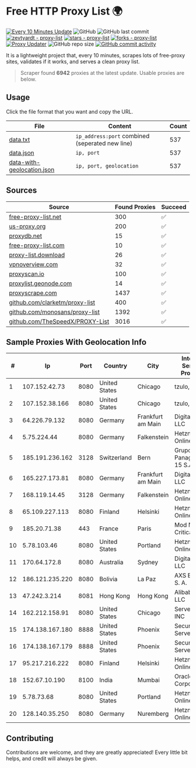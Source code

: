 
# Free HTTP Proxy List 🌍

[![Every 10 Minutes Update](https://github.com/mertguvencli/http-proxy-list/actions/workflows/main.yml/badge.svg?branch=main)](https://github.com/mertguvencli/http-proxy-list/actions/workflows/main.yml)
![GitHub](https://img.shields.io/github/license/mertguvencli/http-proxy-list)
![GitHub last commit](https://img.shields.io/github/last-commit/mertguvencli/http-proxy-list)
[![zevtyardt - proxy-list](https://img.shields.io/static/v1?label=zevtyardt&message=proxy-list&color=blue&logo=github)](https://github.com/zevtyardt/proxy-list "Go to GitHub repo")
[![stars - proxy-list](https://img.shields.io/github/stars/zevtyardt/proxy-list?style=social)](https://github.com/zevtyardt/proxy-list)
[![forks - proxy-list](https://img.shields.io/github/forks/zevtyardt/proxy-list?style=social)](https://github.com/zevtyardt/proxy-list)
[![Proxy Updater](https://github.com/zevtyardt/proxy-list/workflows/Proxy%20Updater/badge.svg)](https://github.com/zevtyardt/proxy-list/actions?query=workflow:"Proxy+Updater")
![GitHub repo size](https://img.shields.io/github/repo-size/zevtyardt/proxy-list)
[![GitHub commit activity](https://img.shields.io/github/commit-activity/m/zevtyardt/proxy-list?logo=commits)](https://github.com/zevtyardt/proxy-list/commits/main)

It is a lightweight project that, every 10 minutes, scrapes lots of free-proxy sites, validates if it works, and serves a clean proxy list.

> Scraper found **6942** proxies at the latest update. Usable proxies are below.

## Usage

Click the file format that you want and copy the URL.

|File|Content|Count|
|----|-------|-----|
|[data.txt](https://raw.githubusercontent.com/mertguvencli/http-proxy-list/main/proxy-list/data.txt)|`ip_address:port` combined (seperated new line)|537|
|[data.json](https://raw.githubusercontent.com/mertguvencli/http-proxy-list/main/proxy-list/data.json)|`ip, port`|537|
|[data-with-geolocation.json](https://raw.githubusercontent.com/mertguvencli/http-proxy-list/main/proxy-list/data-with-geolocation.json)|`ip, port, geolocation`|537|

## Sources

|Source|Found Proxies|Succeed|
|------|-------------|-------|
|[free-proxy-list.net](https://free-proxy-list.net)|300|✅|
|[us-proxy.org](https://www.us-proxy.org)|200|✅|
|[proxydb.net](http://proxydb.net)|15|✅|
|[free-proxy-list.com](https://free-proxy-list.com/?page=&port=&type%5B%5D=http&type%5B%5D=https&up_time=0&search=Search)|10|✅|
|[proxy-list.download](https://www.proxy-list.download/HTTP)|26|✅|
|[vpnoverview.com](https://vpnoverview.com/privacy/anonymous-browsing/free-proxy-servers)|32|✅|
|[proxyscan.io](https://www.proxyscan.io)|100|✅|
|[proxylist.geonode.com](https://proxylist.geonode.com/api/proxy-list?limit=300&page=1&sort_by=lastChecked&sort_type=desc&protocols=http,https)|14|✅|
|[proxyscrape.com](https://api.proxyscrape.com/v2/?request=displayproxies&protocol=http&timeout=10000&country=all&ssl=all&anonymity=all)|1437|✅|
|[github.com/clarketm/proxy-list](https://raw.githubusercontent.com/clarketm/proxy-list/master/proxy-list-raw.txt)|400|✅|
|[github.com/monosans/proxy-list](https://raw.githubusercontent.com/monosans/proxy-list/main/proxies/http.txt)|1392|✅|
|[github.com/TheSpeedX/PROXY-List](https://raw.githubusercontent.com/TheSpeedX/PROXY-List/master/http.txt)|3016|✅|


## Sample Proxies With Geolocation Info

|#|Ip|Port|Country|City|Internet Service Provider|
|-|--|----|-------|----|-------------------------|
|1|107.152.42.73|8080|United States|Chicago|tzulo, inc.|
|2|107.152.38.166|8080|United States|Chicago|tzulo, inc.|
|3|64.226.79.132|8080|Germany|Frankfurt am Main|DigitalOcean, LLC|
|4|5.75.224.44|8080|Germany|Falkenstein|Hetzner Online GmbH|
|5|185.191.236.162|3128|Switzerland|Bern|Grupo Panaglobal 15 S.A|
|6|165.227.173.81|8080|Germany|Frankfurt am Main|DigitalOcean, LLC|
|7|168.119.14.45|3128|Germany|Falkenstein|Hetzner Online GmbH|
|8|65.109.227.113|8080|Finland|Helsinki|Hetzner Online GmbH|
|9|185.20.71.38|443|France|Paris|Mod Mission Critical LLC|
|10|5.78.103.46|8080|United States|Portland|Hetzner Online GmbH|
|11|170.64.172.8|8080|Australia|Sydney|DigitalOcean, LLC|
|12|186.121.235.220|8080|Bolivia|La Paz|AXS Bolivia S. A.|
|13|47.242.3.214|8081|Hong Kong|Hong Kong|Alibaba.com LLC|
|14|162.212.158.91|8080|United States|Chicago|ServerCheap INC|
|15|174.138.167.180|8888|United States|Phoenix|Secured Servers LLC|
|16|174.138.167.179|8888|United States|Phoenix|Secured Servers LLC|
|17|95.217.216.222|8080|Finland|Helsinki|Hetzner Online GmbH|
|18|152.67.10.190|8100|India|Mumbai|Oracle Corporation|
|19|5.78.73.68|8080|United States|Portland|Hetzner Online GmbH|
|20|128.140.35.250|8080|Germany|Nuremberg|Hetzner Online GmbH|



## Contributing

Contributions are welcome, and they are greatly appreciated! Every
little bit helps, and credit will always be given.

